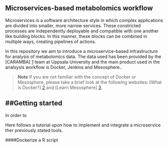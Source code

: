 Microservices-based metabolomics workflow
-------------

Microservices is a software architecture style in which complex applications are divided into smaller, more narrow services. These constricted processes are independently deployable and compatible with one another like building blocks. In this manner, these blocks can be combined in multiple ways, creating pipelines of actions. 


In this repository we aim to introduce a microservice-based infrastructure for analysis of metabolomics data. The data used has been provided by the [CARAMBA] [1] team at Uppsala University and the main product used in the analsysis workflow is Docker, Jenkins and Mesosphere..

>**Note**
>If you are not familiar with the concept of Docker or Mesosphere, please take a brief look at the following websites: [What is Docker?] [2] and [Learn Mesosphere] [3].

##Getting started
-------------
In order to 


Here follows a tutorial upon how to implement and integrate a microservice ther previously stated tools.

####Dockerize a R script







  [1]: http://www.medsci.uu.se/caramba/
  [2]: https://www.docker.com/what-docker
  [3]: https://mesosphere.com/learn/
